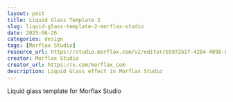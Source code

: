 ```yaml
---
layout: post
title: Liquid Glass Template 2
slug: liquid-glass-template-2-morflax-studio
date: 2025-06-26
categories: design
tags: [Morflax Studio]
resource_url: https://studio.morflax.com/v2/editor/b5972b1f-4284-4098-8de9-314bac3ed608?template=true
creator: Morflax Studio
creator_url: https://x.com/morflax_com
description: Liquid Glass effect in Morflax Studio
---
```

Liquid glass template for Morflax Studio